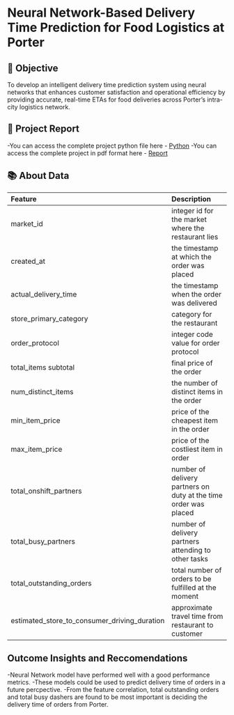 # Neural Network-Based Delivery Time Prediction for Food Logistics at Porter

## 🎯 Objective
To develop an intelligent delivery time prediction system using neural networks that enhances customer satisfaction and operational efficiency by providing accurate, real-time ETAs for food deliveries across Porter’s intra-city logistics network.

## 📝 Project Report
-You can access the complete project python file here - [Python](https://github.com/nikhilsree5/PortBusinessCase/blob/main/Ola_Case_study.ipynb)
-You can access the complete project in pdf format here - [Report](https://github.com/nikhilsree5/PortBusinessCase/blob/main/Ola_Case_study.pdf)

## 📚 About Data

| Feature | Description |
|:--------|:------------|
| market_id  | integer id for the market where the restaurant lies|
| created_at | the timestamp at which the order was placed |
| actual_delivery_time | the timestamp when the order was delivered |
| store_primary_category | category for the restaurant |
| order_protocol | integer code value for order protocol |
| total_items subtotal |  final price of the order |
| num_distinct_items |  the number of distinct items in the order | 
| min_item_price | price of the cheapest item in the order | 
| max_item_price | price of the costliest item in order |
| total_onshift_partners | number of delivery partners on duty at the time order was placed |
| total_busy_partners | number of delivery partners attending to other tasks |
| total_outstanding_orders | total number of orders to be fulfilled at the moment |
| estimated_store_to_consumer_driving_duration | approximate travel time from restaurant to customer |

## Outcome Insights and Reccomendations

-Neural Network model have performed well with a good performance metrics.
-These models could be used to predict delivery time of orders in a future percpective.
-From the feature correlation, total outstanding orders and total busy dashers are found to be most important is deciding the delivery time of orders from Porter.
